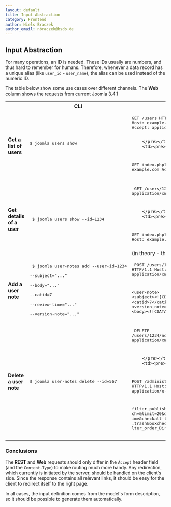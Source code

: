 ```yaml
---
layout: default
title: Input Abstraction
category: Frontend
author: Niels Braczek
author_email: nbraczek@bsds.de
---
```


## Input Abstraction

For many operations, an ID is needed. These IDs usually are numbers, and thus hard to remember for humans.
Therefore, whenever a data record has a unique alias (like `user_id` - `user_name`), the alias can be used instead of
the numeric ID.
 
The table below show some use cases over different channels.
The **Web** column shows the requests from current Joomla 3.4.1


<table>
    <tr>
        <th></th>
        <th>CLI</th>
        <th>REST</th>
        <th>Web</th>
    </tr>
    <tr>
        <td>
            <h4>Get a list of users</h4>
        </td>
        <td><pre>
$ joomla users show
        </pre></td>
        <td><pre>
GET /users HTTP/1.1
Host: example.com
Accept: application/xml

        </pre></td>
        <td><pre>
GET index.php?option=com_users&amp;view=users HTTP/1.1
Host: example.com
Accept: text/html
        </pre></td>
    </tr>
    <tr>
        <td>
            <h4>Get details of a user</h4>
        </td>
        <td><pre>
$ joomla users show --id=1234
        </pre></td>
        <td><pre>
GET /users/1234 HTTP/1.1
Host: example.com
Accept: application/xml

        </pre></td>
        <td><pre>
GET index.php?option=com_users&amp;view=user&amp;id=1234 HTTP/1.1
Host: example.com
Accept: text/html
        </pre>
        (in theory - there is no detail view for users in 3.4)
        </td>
    </tr>
    <tr>
        <td>
            <h4>Add a user note</h4>
        </td>
        <td><pre>
$ joomla user-notes add --user-id=1234 \
    --subject="..." \
    --body="..." \
    --catid=7 \
    --review-time="..." \
    --version-note="..."
        </pre></td>
        <td><pre>
POST /users/1234/notes HTTP/1.1
Host: example.com
Accept: application/xml
Content-Type: application/xml
Content-Length: ...

&lt;user-note>
    &lt;subject>&lt;![CDATA[...]]>&lt;/subject>
    &lt;catid>7&lt;/catid>
    &lt;review_time>...&lt;/review_time>
    &lt;version_note>...&lt;/version_note>
    &lt;body>&lt;![CDATA[...]]>&lt;/body>
&lt;/user-note>
        </pre></td>
        <td><pre>
POST /index.php?option=com_users&amp;view=note&amp;id=0 HTTP/1.1
Host: example.com
Accept: text/html
Content-Type: application/x-www-form-urlencoded
Content-Length: ...

jform%5Bsubject%5D=...&amp;jform%5Buser_id%5D=1234&amp;jf
orm%5Bcatid%5D=7&amp;jform%5Bstate%5D=1&amp;jform%5Brevie
w_time%5D=&amp;jform%5Bversion_note%5D=&amp;jform%5Bbody%
5D=...&amp;task=note.save&amp;789ab4e5a25391f60c435dcced5
40c1c=1
        </pre></td>
    </tr>
    <tr>
        <td>
            <h4>Delete a user note</h4>
        </td>
        <td><pre>
$ joomla user-notes delete --id=567
        </pre></td>
        <td><pre>
DELETE /users/1234/notes/567 HTTP/1.1
Host: example.com
Accept: application/xml

        </pre></td>
        <td><pre>
POST /administrator/index.php?option=com_users&view=notes HTTP/1.1
Host: example.com
Accept: text/html
Content-Type: application/x-www-form-urlencoded
Content-Length: ...

filter_published=&amp;filter_category_id=&amp;filter_sear
ch=&amp;limit=20&amp;directionTable=&amp;sortTable=a.review_t
ime&amp;checkall-toggle=&amp;limitstart=0&amp;cid=&amp;task=notes
.trash&amp;boxchecked=1&amp;filter_order=a.review_time&amp;fi
lter_order_Dir=DESC&amp;789ab4e5a25391f60c435dcced540
c1c=1
        </pre></td>
    </tr>
</table>    

### Conclusions

The **REST** and **Web** requests should only differ in the `Accept` header field (and the `Content-Type`) to make routing much more handy.
Any redirection, which currently is initiated by the server, should be handled on the client's side.
Since the response contains all relevant links, it should be easy for the client to redirect itself to the right page.

In all cases, the input definition comes from the model's form description, so it should be possible to generate them automatically.
